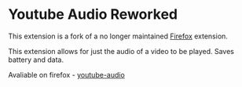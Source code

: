 # Youtube Audio Reworked

This extension is a fork of a no longer maintained [Firefox](https://github.com/animeshkundu/youtube-audio) extension.

This extension allows for just the audio of a video to be played. Saves battery and data.

Avaliable on firefox - [youtube-audio](https://addons.mozilla.org/en-US/firefox/addon/youtube-audio/?src=search)

